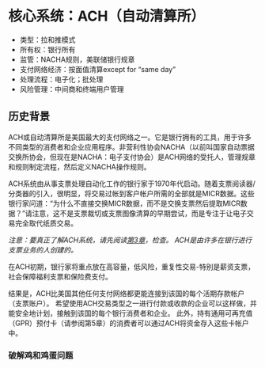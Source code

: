 # 核心系统：ACH（自动清算所）

 * 类型：拉和推模式
 * 所有权：银行所有
 * 监管：NACHA规则，美联储银行规章
 * 支付网络经济：按面值清算except for “same day”
 * 处理流程：电子化；批处理
 * 风险管理：中间商和终端用户管理

## 历史背景

ACH或自动清算所是美国最大的支付网络之一。它是银行拥有的工具，用于许多不同类型的消费者和企业应用程序。非营利性协会NACHA（以前叫国家自动票据交换所协会，但现在是NACHA：电子支付协会）是ACH网络的受托人，管理规章和规则制定流程，然后定义NACHA操作规则。

ACH系统由从事支票处理自动化工作的银行家于1970年代启动。随着支票阅读器/分类器的引入，很明显，将交易过帐到客户帐户所需的全部就是MICR数据。这些银行家问道：“为什么不直接交换MICR数据，而不是交换支票然后提取MICR数据？”请注意，这不是支票裁切或支票图像清算的早期尝试，而是专注于让电子交易完全取代纸质交易。

*注意：要真正了解ACH系统，请先阅读[第3章](ch3.md)，检查。 ACH是由许多在银行进行支票业务的人创建的。*

在ACH初期，银行家将重点放在高容量，低风险，重复性交易-特别是薪资支票，社会保障福利支票和保险费支付。

结果是，ACH比美国其他任何支付网络都更能连接到该国的每个活期存款帐户（支票账户）。 希望使用ACH交易类型之一进行付款或收款的企业可以这样做，并能安全地计划，接触到该国的每个银行消费者和企业。 此外，持有通用可再充值（GPR）预付卡（请参阅第5章）的消费者可以通过ACH将资金存入这些卡帐户中。

### 破解鸡和鸡蛋问题